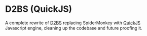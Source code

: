 # D2BS (QuickJS)

A complete rewrite of [D2BS](https://github.com/noah-/d2bs) replacing SpiderMonkey with [QuickJS](https://github.com/bellard/quickjs) Javascript engine, cleaning up the codebase and future proofing it.